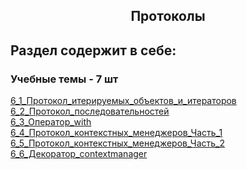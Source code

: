 <h2 style="text-align:center">Протоколы</h2>

## Раздел содержит в себе:

###  Учебные темы - 7 шт


<div>
<a href="https://github.com/kolesnikovvitaliy/pokolenie_python_oop/tree/main/6_Протоколы/6_1_Протокол_итерируемых_объектов_и_итераторов">6_1_Протокол_итерируемых_объектов_и_итераторов</a>  &nbsp; 
</div> 
<div>
<a href="https://github.com/kolesnikovvitaliy/pokolenie_python_oop/tree/main/6_Протоколы/6_2_Протокол_последовательностей">6_2_Протокол_последовательностей</a>  &nbsp; 
</div> 
<div>
<a href="https://github.com/kolesnikovvitaliy/pokolenie_python_oop/tree/main/6_Протоколы/6_3_Оператор_with">6_3_Оператор_with</a>  &nbsp; 
</div> 
<div>
<a href="https://github.com/kolesnikovvitaliy/pokolenie_python_oop/tree/main/6_Протоколы/6_4_Протокол_контекстных_менеджеров_Часть_1">6_4_Протокол_контекстных_менеджеров_Часть_1</a>  &nbsp; 
</div>
<div>
<a href="https://github.com/kolesnikovvitaliy/pokolenie_python_oop/tree/main/6_Протоколы/6_5_Протокол_контекстных_менеджеров_Часть_2">6_5_Протокол_контекстных_менеджеров_Часть_2</a>  &nbsp; 
</div>
<div>
<a href="https://github.com/kolesnikovvitaliy/pokolenie_python_oop/tree/main/6_Протоколы/6_6_Декоратор_contextmanager">6_6_Декоратор_contextmanager</a>  &nbsp; 
</div>

